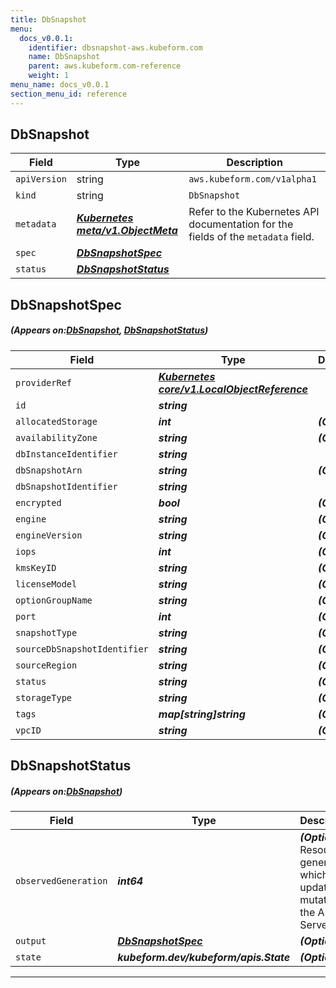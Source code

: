 ```yaml
---
title: DbSnapshot
menu:
  docs_v0.0.1:
    identifier: dbsnapshot-aws.kubeform.com
    name: DbSnapshot
    parent: aws.kubeform.com-reference
    weight: 1
menu_name: docs_v0.0.1
section_menu_id: reference
---
```


## DbSnapshot
| Field | Type | Description |
| ------ | ----- | ----------- |
| `apiVersion` | string | `aws.kubeform.com/v1alpha1` |
|    `kind` | string | `DbSnapshot` |
| `metadata` | ***[Kubernetes meta/v1.ObjectMeta](https://kubernetes.io/docs/reference/generated/kubernetes-api/v1.13/#objectmeta-v1-meta)***|Refer to the Kubernetes API documentation for the fields of the `metadata` field.|
| `spec` | ***[DbSnapshotSpec](#DbSnapshotSpec)***||
| `status` | ***[DbSnapshotStatus](#DbSnapshotStatus)***||
## DbSnapshotSpec
##### (Appears on:[DbSnapshot](#DbSnapshot), [DbSnapshotStatus](#DbSnapshotStatus))
| Field | Type | Description |
| ------ | ----- | ----------- |
| `providerRef` | ***[Kubernetes core/v1.LocalObjectReference](https://kubernetes.io/docs/reference/generated/kubernetes-api/v1.13/#localobjectreference-v1-core)***||
| `id` | ***string***||
| `allocatedStorage` | ***int***| ***(Optional)*** |
| `availabilityZone` | ***string***| ***(Optional)*** |
| `dbInstanceIdentifier` | ***string***||
| `dbSnapshotArn` | ***string***| ***(Optional)*** |
| `dbSnapshotIdentifier` | ***string***||
| `encrypted` | ***bool***| ***(Optional)*** |
| `engine` | ***string***| ***(Optional)*** |
| `engineVersion` | ***string***| ***(Optional)*** |
| `iops` | ***int***| ***(Optional)*** |
| `kmsKeyID` | ***string***| ***(Optional)*** |
| `licenseModel` | ***string***| ***(Optional)*** |
| `optionGroupName` | ***string***| ***(Optional)*** |
| `port` | ***int***| ***(Optional)*** |
| `snapshotType` | ***string***| ***(Optional)*** |
| `sourceDbSnapshotIdentifier` | ***string***| ***(Optional)*** |
| `sourceRegion` | ***string***| ***(Optional)*** |
| `status` | ***string***| ***(Optional)*** |
| `storageType` | ***string***| ***(Optional)*** |
| `tags` | ***map[string]string***| ***(Optional)*** |
| `vpcID` | ***string***| ***(Optional)*** |
## DbSnapshotStatus
##### (Appears on:[DbSnapshot](#DbSnapshot))
| Field | Type | Description |
| ------ | ----- | ----------- |
| `observedGeneration` | ***int64***| ***(Optional)*** Resource generation, which is updated on mutation by the API Server.|
| `output` | ***[DbSnapshotSpec](#DbSnapshotSpec)***| ***(Optional)*** |
| `state` | ***kubeform.dev/kubeform/apis.State***| ***(Optional)*** |
---
